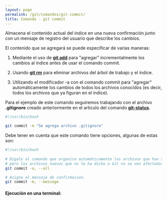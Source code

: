 ```yaml
---
layout: page
permalink: /git/comandos/git-commit/
title: Comando - git commit
---
```


Almacena el contenido actual del índice en una nueva confirmación junto con un mensaje de registro del usuario que describe los cambios.

El contenido que se agregará se puede especificar de varias maneras:

1. Mediante el uso de **[git add](./git-add.md)** para "agregar" incrementalmente los cambios al índice antes de usar el comando commit.

2. Usando **[git rm](./git-rm.md)** para eliminar archivos del árbol de trabajo y el índice.

3. Utilizando el modificador -a con el comando commit para "agregar" automáticamente los cambios de todos los archivos conocidos (es decir, todos los archivos que ya figuran en el índice).

Para el ejemplo de este comando seguiremos trabajando con el archivo **.gitignore** creado anteriormente en el articulo del comando **[git-status](../git-status)**.

``` bash
#!/usr/bin/bash

git commit -m "Se agrega archivo .gitignore"
```

Debe tener en cuenta que este comando tiene opciones, algunas de estas son:

``` bash
#!/usr/bin/bash
 
# Dígale al comando que organice automáticamente los archivos que han sido modificados y eliminados, 
# pero los archivos nuevos que no le ha dicho a Git no se ven afectados.
git commit -a, --all

# Asigna el mensaje de confirmación.
git commit -m, --message
```

#### Ejecución en una terminal:    

